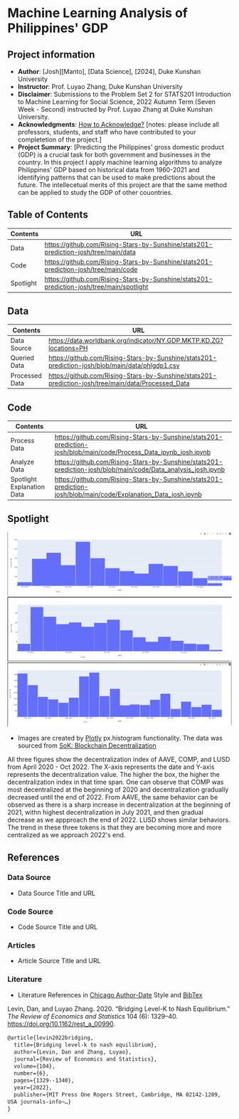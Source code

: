 # Machine Learning Analysis of Philippines' GDP
## Project information
- **Author**: [Josh][Manto], [Data Science], [2024], Duke Kunshan University
- **Instructor**: Prof. Luyao Zhang, Duke Kunshan University
- **Disclaimer**: Submissions to the Problem Set 2 for STATS201 Introduction to Machine Learning for Social Science, 2022 Autumn Term (Seven Week - Second) instructed by Prof. Luyao Zhang at Duke Kunshan University.
- **Acknowledgments**: [How to Acknowledge?](https://www.scribbr.co.uk/thesis-dissertation/acknowledgements/)
[notes: please include all professors, students, and staff who have contributed to your completetion of the project.]
- **Project Summary**: [Predicting the Philippines' gross domestic product (GDP) is a crucial task for both government and businesses in the country. In this project I apply machine learning algorithms to analyze Philippines' GDP based on historical data from 1960-2021 and identifying patterns that can be used to make predictions about the future. The intellecetual merits of this project are that the same method can be applied to study the GDP of other couontries. 

## Table of Contents
| Contents  | URL |
| ------------- | ------------- |
| Data  | https://github.com/Rising-Stars-by-Sunshine/stats201-prediction-josh/tree/main/data |
| Code  | https://github.com/Rising-Stars-by-Sunshine/stats201-prediction-josh/tree/main/code  |
| Spotlight  | https://github.com/Rising-Stars-by-Sunshine/stats201-prediction-josh/tree/main/spotlight  |

## Data
| Contents  | URL |
| ------------- | ------------- |
| Data Source | https://data.worldbank.org/indicator/NY.GDP.MKTP.KD.ZG?locations=PH  |
| Queried Data  | https://github.com/Rising-Stars-by-Sunshine/stats201-prediction-josh/blob/main/data/phlgdp1.csv  |
| Processed Data  | https://github.com/Rising-Stars-by-Sunshine/stats201-prediction-josh/tree/main/data/Processed_Data  |

## Code
| Contents  | URL |
| ------------- | ------------- |
| Process Data  | https://github.com/Rising-Stars-by-Sunshine/stats201-prediction-josh/blob/main/code/Process_Data_ipynb_josh.ipynb  |
| Analyze Data  | https://github.com/Rising-Stars-by-Sunshine/stats201-prediction-josh/blob/main/code/Data_analysis_josh.ipynb  |
| Spotlight Explanation Data | https://github.com/Rising-Stars-by-Sunshine/stats201-prediction-josh/blob/main/code/Explanation_Data_josh.ipynb |

## Spotlight
![image](https://github.com/Rising-Stars-by-Sunshine/stats201-prediction-josh/blob/main/spotlight/figures/AAVE.png)
![image](https://github.com/Rising-Stars-by-Sunshine/stats201-prediction-josh/blob/main/spotlight/figures/COMP.png)
![image](https://github.com/Rising-Stars-by-Sunshine/stats201-prediction-josh/blob/main/spotlight/figures/LUSD.png)
- Images are created by [Plotly](https://plotly.com/python/distplot) px.histogram functionality. The data was sourced from [SoK: Blockchain Decentralization](https://arxiv.org/abs/2205.04256)

All three figures show the decentralization index of AAVE, COMP, and LUSD from April 2020 - Oct 2022. The X-axis represents the date and Y-axis represents the decentralization value. The higher the box, the higher the decentralization index in that time span. One can observe that COMP was most decentralized at the beginning of 2020 and decentralization gradually decreased until the end of 2022. From AAVE, the same behavior can be observed as there is a sharp increase in decentralization at the beginning of 2021, withn highest decentralization in July 2021, and then gradual decrease as we appproach the end of 2022. LUSD shows similar behaviors. The trend in these three tokens is that they are becoming more and more centralized as we approach 2022's end. 

## References

### Data Source
- Data Source Title and URL
### Code Source
- Code Source Title and URL
### Articles
- Article Source Title and URL
### Literature
- Literature References in [Chicago Author-Date](https://www.chicagomanualofstyle.org/tools_citationguide/citation-guide-2.html) Style and [BibTex](https://scholar.google.com/) 

Levin, Dan, and Luyao Zhang. 2020. “Bridging Level-K to Nash Equilibrium.” *The Review of Economics and Statistics* 104 (6): 1329–40. https://doi.org/10.1162/rest_a_00990.

```
@article{levin2022bridging,
  title={Bridging level-k to nash equilibrium},
  author={Levin, Dan and Zhang, Luyao},
  journal={Review of Economics and Statistics},
  volume={104},
  number={6},
  pages={1329--1340},
  year={2022},
  publisher={MIT Press One Rogers Street, Cambridge, MA 02142-1209, USA journals-info~…}
}
```

